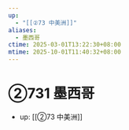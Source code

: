 ```yaml
---
up:
  - "[[②73 中美洲]]"
aliases:
  - 墨西哥
ctime: 2025-03-01T13:22:30+08:00
mtime: 2025-10-01T11:40:32+08:00
---
```


# ②731 墨西哥

- up: [[②73 中美洲]]

